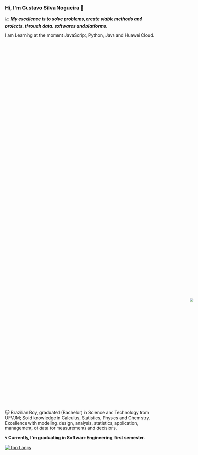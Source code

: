 ### Hi, I'm Gustavo Silva Nogueira 👋

:chart_with_upwards_trend: ***My excellence is to solve problems, create viable methods and projects, through data, softwares and platforms.***

I am Learning at the moment JavaScript, Python, Java and Huawei Cloud.

<div class="yKRQTQ"><div class="DT3cqg" style="width: 1050px; height: 591.585px;"><div class="LpmlDw" style="transform: scale(0.640244);"><div class="RpZ9dQ" lang="pt-BR" style="width: 1640px; height: 924px;"><div class="vkewZQ"><div class="X0udsg"><div class="tOQZbg" style="background-color: rgb(255, 255, 255);"></div></div></div><div style="position: right; top: 92.4px; left: 92.4px; width: 1455.2px; height: 739.2px;"></div><div class="aP0iDg _8wgmBA" style="width: 350.035px; height: 315.134px; transform: translate(644.983px, 304.433px);"><div class="LnihSA"><div class="X0udsg"><div class="OQp0jg"><div class="xcfBCw J6cDAg"><div class="DvXlvQ" style="width: 350.035px; height: 315.134px; transform: translate(0px, 0px) rotate(0deg);"><div class="jXCxjw"><img class="paNqSg" crossorigin="anonymous" src="https://video-public.canva.com/VAEYaj-XG5A/v/e1c3612cb8.gif" draggable="false"></div></div></div></div></div></div></div></div></div></div><div class="Mckcdw _33eSpQ" style="width: 1050px; height: 591.585px; margin: 0px;"></div></div>


:cat: Brazilian Boy, graduated (Bachelor) in Science and Technology from UFVJM; Solid knowledge in Calculus, Statistics, Physics and Chemistry. Excellence with modeling, design, analysis, statistics, application, management, of data for measurements and decisions. 

:cyclone: **Currently, I'm graduating in Software Engineering, first semester.**

[![Top Langs](https://github-readme-stats.vercel.app/api/top-langs/?username=Gussnogue&layout=compact)](https://github.com/Gussnogue/github-readme-stats)
